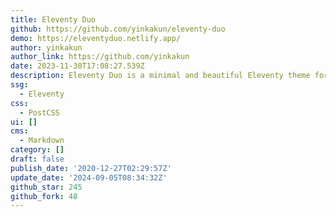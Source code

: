 ```yaml
---
title: Eleventy Duo
github: https://github.com/yinkakun/eleventy-duo
demo: https://eleventyduo.netlify.app/
author: yinkakun
author_link: https://github.com/yinkakun
date: 2023-11-30T17:08:27.539Z
description: Eleventy Duo is a minimal and beautiful Eleventy theme for personal blogs.
ssg:
  - Eleventy
css:
  - PostCSS
ui: []
cms:
  - Markdown
category: []
draft: false
publish_date: '2020-12-27T02:29:57Z'
update_date: '2024-09-05T08:34:32Z'
github_star: 245
github_fork: 48
---
```

